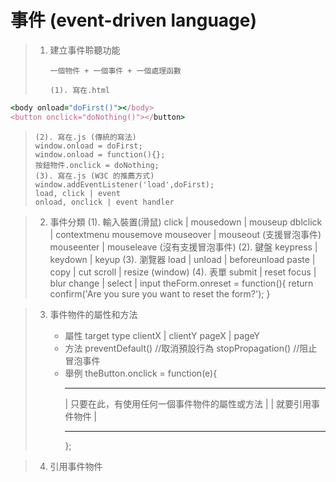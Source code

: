 # 事件 (event-driven language)

> 1.  建立事件聆聽功能
>
>         一個物件 + 一個事件 + 一個處理函數
>
>         (1). 寫在.html

```ruby
<body onload="doFirst()"></body>
<button onclick="doNothing()"></button>
```

>     (2). 寫在.js (傳統的寫法)
>     window.onload = doFirst;
>     window.onload = function(){};
>     按鈕物件.onclick = doNothing;
>     (3). 寫在.js (W3C 的推薦方式)
>     window.addEventListener('load',doFirst);
>     load, click | event
>     onload, onclick | event handler

> 2.  事件分類
>     (1). 輸入裝置(滑鼠)
>     click | mousedown | mouseup
>     dblclick | contextmenu
>     mousemove
>     mouseover | mouseout (支援冒泡事件)
>     mouseenter | mouseleave (沒有支援冒泡事件)
>     (2). 鍵盤
>     keypress | keydown | keyup
>     (3). 瀏覽器
>     load | unload | beforeunload
>     paste | copy | cut
>     scroll | resize (window)
>     (4). 表單
>     submit | reset
>     focus | blur
>     change | select | input
>     theForm.onreset = function(){
>     return confirm('Are you sure you want to reset the form?');
>     }

> 3.  事件物件的屬性和方法
>
>     - 屬性
>       target
>       type
>       clientX | clientY
>       pageX | pageY
>     - 方法
>       preventDefault() //取消預設行為
>       stopPropagation() //阻止冒泡事件
>     - 舉例
>       theButton.onclick = function(e){
>       ***
>       | 只要在此，有使用任何一個事件物件的屬性或方法 |
>       | 就要引用事件物件 |
>       ***
>       };

> 4.  引用事件物件

